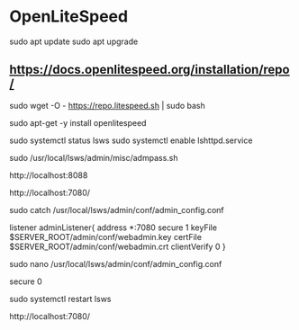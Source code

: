 # OpenLiteSpeed

sudo apt update
sudo apt upgrade

## https://docs.openlitespeed.org/installation/repo/

sudo wget -O - https://repo.litespeed.sh | sudo bash

sudo apt-get -y install openlitespeed

sudo systemctl status lsws
sudo systemctl enable lshttpd.service

sudo /usr/local/lsws/admin/misc/admpass.sh


http://localhost:8088

http://localhost:7080/

sudo catch /usr/local/lsws/admin/conf/admin_config.conf

listener adminListener{
  address               *:7080
  secure                1
  keyFile               $SERVER_ROOT/admin/conf/webadmin.key
  certFile              $SERVER_ROOT/admin/conf/webadmin.crt
  clientVerify          0
}

sudo nano /usr/local/lsws/admin/conf/admin_config.conf

secure                0

sudo systemctl restart lsws

http://localhost:7080/
